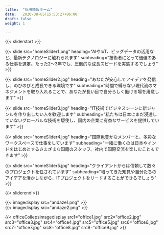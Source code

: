 ```yaml
---
title:  "採用情報ホーム"
date:   2020-08-05T15:53:27+06:00
draft: false
weight: 1

---
```

{{< sliderstart >}}

{{< slide src="homeSlider1.png" heading="AIやIoT、ビッグデータの活用など、最新テクノロジーに触れられます" subheading="技術者にとって価値のある仕事を選定。たった2～3年でも、圧倒的な成長スピードを実感するでしょう" >}}

{{< slide src="homeSlider2.jpg" heading="あなたが安心してアイデアを発信し、のびのびと成長できる環境です" subheading="時間で縛らない現代流のマネジメントを取り入れることで、あなたが長い目で自分らしく働ける場を用意します" >}}

{{< slide src="homeSlider3.jpg" heading="IT技術でビジネスシーンに新ジャンルを作り出したい人を歓迎します" subheading="私たちは日本にまだ浸透していないグローバルな技術を駆使し、国内の企業に有益なサービスを提供しています" >}}

{{< slide src="homeSlider4.jpg" heading="国際色豊かなメンバーと、多彩なワークスペースで仕事をしています" subheading="一緒に働くのは日本やインドをはじめとするさまざまな国籍のスタッフ。社内で国際交流を楽しむこともできます" >}}

{{< slide src="homeSlider5.jpg" heading="クライアントからは信頼して数々のプロジェクトを任されています" subheading="培ってきた知見や自分たちのアイデアを活かしながら、ITプロジェクトをリードすることができるでしょう" >}}

{{< sliderend >}}

<section class="image-section">
    <div class="container">
        <div class="andaze-img-con">
            <div class="img-left">
                {{< imagedisplay  src="andaze1.png"  >}}
            </div>
            <div class="img-right">
                {{< imagedisplay  src="andaze2.png"  >}}
            </div>
        </div>
    </div>
</section>

{{< officeCollepsimagedisplay src1="office1.jpg" src2="office2.jpg" src3="office3.jpg" src4="office4.jpg" src5="office5.jpg" src6="office6.jpg" src7="office7.jpg" src8="office8.jpg" src9="office9.jpg"  >}}